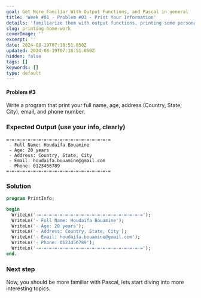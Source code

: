 ```yaml
---
goal: Get More Familiar With Output Functions, and Pascal in general
title: 'Week #01 - Problem #03 - Print Your Information'
details: 'familiarize them with output functions, printing some personal info, we will have another version of this problem later with variables'
slug: printing-home-work
coverImage: ''
excerpt: ''
date: 2024-08-19T07:18:51.850Z
updated: 2024-08-19T07:18:51.850Z
hidden: false
tags: []
keywords: []
type: default
---
```


<script>import CodeBlock from "$lib/components/molecules/CodeBlock.svelte";</script>

#### Problem #3

Write a program that print your full name, age, address (Country, State, City), email, and phone number.

### Expected Output (use your info, clearly)

<CodeBlock lang="shell">

```shell
=-=-=-=-=-=-=-=-=-=-=-=-=-=-=-=-=-=-=-=
 - Full Name: Houdaifa Bouamine
 - Age: 20 years
 - Address: Country, State, City
 - Email: houdaifa.bouamine@gmail.com
 - Phone: 0123456789
=-=-=-=-=-=-=-=-=-=-=-=-=-=-=-=-=-=-=-=
```

</CodeBlock>

### Solution

<CodeBlock lang="pascal">

```pascal
program PrintInfo;

begin
  WriteLn('-=-=-=-=-=-=-=-=-=-=-=-=-=-=-=-=-=-=-=-=');
  WriteLn('- Full Name: Houdaifa Bouamine');
  WriteLn('- Age: 20 years');
  WriteLn('- Address: Country, State, City');
  WriteLn('- Email: houdaifa.bouamine@gmail.com');
  WriteLn('- Phone: 0123456789');
  WriteLn('-=-=-=-=-=-=-=-=-=-=-=-=-=-=-=-=-=-=-=-=');
end.

```

</CodeBlock>

### Next step

Now, you should be more familiar with Pascal, lets start diving into more interesting topics.